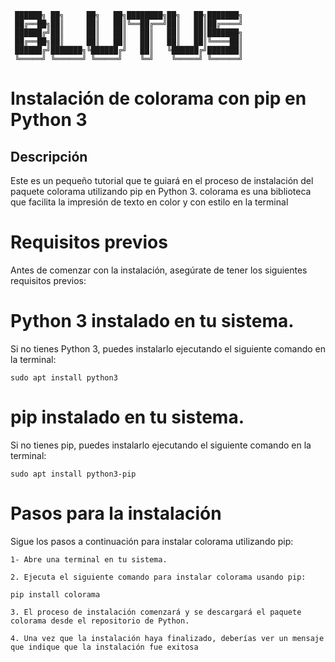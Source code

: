 ```
 ██████╗ ██╗     ██╗   ██╗████████╗██╗   ██╗███████╗
 ██╔══██╗██║     ██║   ██║╚══██╔══╝██║   ██║██╔════╝
 ██████╔╝██║     ██║   ██║   ██║   ██║   ██║███████╗
 ██╔══██╗██║     ██║   ██║   ██║   ██║   ██║╚════██║
 ██████╔╝███████╗╚██████╔╝   ██║   ╚██████╔╝███████║
 ╚═════╝ ╚══════╝ ╚═════╝    ╚═╝    ╚═════╝ ╚══════╝
```
                                                   
# Instalación de colorama con pip en Python 3

## Descripción

Este es un pequeño tutorial que te guiará en el proceso de instalación del paquete colorama utilizando pip en Python 3. colorama es una biblioteca que facilita la impresión de texto en color y con estilo en la terminal

# Requisitos previos

Antes de comenzar con la instalación, asegúrate de tener los siguientes requisitos previos:

# Python 3 instalado en tu sistema.
Si no tienes Python 3, puedes instalarlo ejecutando el siguiente comando en la terminal:

```
sudo apt install python3
```

# pip instalado en tu sistema.
Si no tienes pip, puedes instalarlo ejecutando el siguiente comando en la terminal:

```
sudo apt install python3-pip
```

# Pasos para la instalación

Sigue los pasos a continuación para instalar colorama utilizando pip:

`1- Abre una terminal en tu sistema.`

`2. Ejecuta el siguiente comando para instalar colorama usando pip:`

```
pip install colorama
```

`3. El proceso de instalación comenzará y se descargará el paquete colorama desde el repositorio de Python.`

`4. Una vez que la instalación haya finalizado, deberías ver un mensaje que indique que la instalación fue exitosa`
